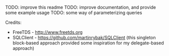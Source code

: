 TODO: improve this readme
TODO: improve documentation, and provide some example usage
TODO: some way of parameterizing queries

Credits:
 - FreeTDS - http://www.freetds.org
 - SQLClient - https://github.com/martinrybak/SQLClient (this singleton block-based approach provided some inspiration for my delegate-based approach)
